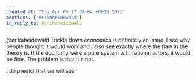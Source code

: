 ```yaml
---
created_at: "Fri Apr 09 17:08:04 +0000 2021"
mentions: ['erikaheidewald']
in_reply_to: @erikaheidewald
---
```


@erikaheidewald Trickle down economics is definitely an issue. I see why people thought it would work and I also see exactly where the flaw in the theory is. If the economy were a pure system with rational actors, it would be fine. The problem is that it's not. 

I do predict that we will see